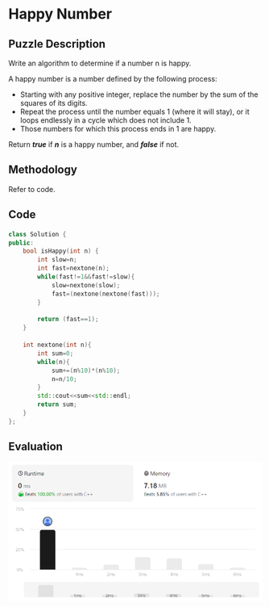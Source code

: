 # Happy Number
## Puzzle Description
Write an algorithm to determine if a number n is happy.   

A happy number is a number defined by the following process:

* Starting with any positive integer, replace the number by the sum of the squares of its digits.
* Repeat the process until the number equals 1 (where it will stay), or it loops endlessly in a cycle which does not include 1.
* Those numbers for which this process ends in 1 are happy.

Return ***true*** if ***n*** is a happy number, and ***false*** if not.

## Methodology
Refer to code.

## Code
```cpp
class Solution {
public:
    bool isHappy(int n) {
        int slow=n;
        int fast=nextone(n);
        while(fast!=1&&fast!=slow){
            slow=nextone(slow);
            fast=(nextone(nextone(fast)));
        }

        return (fast==1);
    }

    int nextone(int n){
        int sum=0;
        while(n){
            sum+=(n%10)*(n%10);
            n=n/10;
        }
        std::cout<<sum<<std::endl;
        return sum;
    }
};
```

## Evaluation
![img](./4_Happy%20Number.png)